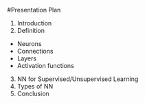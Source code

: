 #Presentation Plan

1. Introduction
2. Definition
  + Neurons
  + Connections
  + Layers
  + Activation functions
3. NN for Supervised/Unsupervised Learning
4. Types of NN
5. Conclusion
